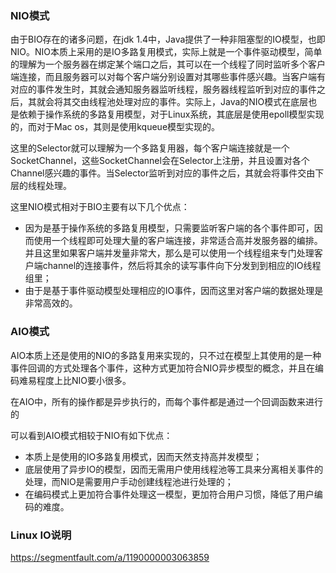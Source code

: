 ### NIO模式

由于BIO存在的诸多问题，在jdk 1.4中，Java提供了一种非阻塞型的IO模型，也即NIO。NIO本质上采用的是IO多路复用模式，实际上就是一个事件驱动模型，简单的理解为一个服务器在绑定某个端口之后，其可以在一个线程了同时监听多个客户端连接，而且服务器可以对每个客户端分别设置对其哪些事件感兴趣。当客户端有对应的事件发生时，其就会通知服务器监听线程，服务器线程监听到对应的事件之后，其就会将其交由线程池处理对应的事件。实际上，Java的NIO模式在底层也是依赖于操作系统的多路复用模型，对于Linux系统，其底层是使用epoll模型实现的，而对于Mac os，其则是使用kqueue模型实现的。

这里的Selector就可以理解为一个多路复用器，每个客户端连接就是一个SocketChannel，这些SocketChannel会在Selector上注册，并且设置对各个Channel感兴趣的事件。当Selector监听到对应的事件之后，其就会将事件交由下层的线程处理。

这里NIO模式相对于BIO主要有以下几个优点：

* 因为是基于操作系统的多路复用模型，只需要监听客户端的各个事件即可，因而使用一个线程即可处理大量的客户端连接，非常适合高并发服务器的编排。并且这里如果客户端并发量非常大，那么是可以使用一个线程组来专门处理客户端channel的连接事件，然后将其余的读写事件向下分发到到相应的IO线程组里；
* 由于是基于事件驱动模型处理相应的IO事件，因而这里对客户端的数据处理是非常高效的。

### AIO模式

AIO本质上还是使用的NIO的多路复用来实现的，只不过在模型上其使用的是一种事件回调的方式处理各个事件，这种方式更加符合NIO异步模型的概念，并且在编码难易程度上比NIO要小很多。

在AIO中，所有的操作都是异步执行的，而每个事件都是通过一个回调函数来进行的

可以看到AIO模式相较于NIO有如下优点：

* 本质上是使用的IO多路复用模式，因而天然支持高并发模型；
* 底层使用了异步IO的模型，因而无需用户使用线程池等工具来分离相关事件的处理，而NIO是需要用户手动创建线程池进行处理的；
* 在编码模式上更加符合事件处理这一模型，更加符合用户习惯，降低了用户编码的难度。

### Linux IO说明

https://segmentfault.com/a/1190000003063859
